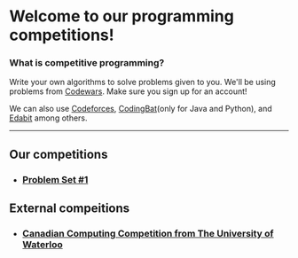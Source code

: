 # Welcome to our programming competitions!

### What is competitive programming?

Write your own algorithms to solve problems given to you. We'll be using problems from [Codewars](https://www.codewars.com/). Make sure you sign up for an account!

We can also use [Codeforces](https://codeforces.com/), [CodingBat](https://codingbat.com/java)(only for Java and Python), and [Edabit](https://codingbat.com/java) among others.

---

## Our competitions

-   ### [Problem Set #1](problem-set-1)

## External compeitions

- ### [Canadian Computing Competition from The University of Waterloo](https://www.cemc.uwaterloo.ca/contests/ccc-cco.html)
